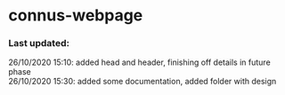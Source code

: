 # connus-webpage

### Last updated:
26/10/2020 15:10: added head and header, finishing off details in future phase
<br>
26/10/2020 15:30: added some documentation, added folder with design